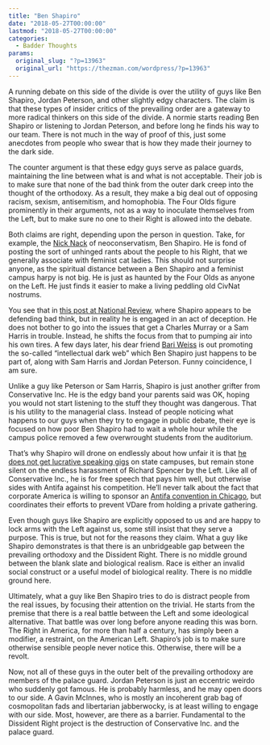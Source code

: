 ```yaml
---
title: "Ben Shapiro"
date: "2018-05-27T00:00:00"
lastmod: "2018-05-27T00:00:00"
categories:
  - Badder Thoughts
params:
  original_slug: "?p=13963"
  original_url: "https://thezman.com/wordpress/?p=13963"
---
```


A running debate on this side of the divide is over the utility of guys
like Ben Shapiro, Jordan Peterson, and other slightly edgy characters.
The claim is that these types of insider critics of the prevailing order
are a gateway to more radical thinkers on this side of the divide. A
normie starts reading Ben Shapiro or listening to Jordan Peterson, and
before long he finds his way to our team. There is not much in the way
of proof of this, just some anecdotes from people who swear that is how
they made their journey to the dark side.

The counter argument is that these edgy guys serve as palace guards,
maintaining the line between what is and what is not acceptable. Their
job is to make sure that none of the bad think from the outer dark creep
into the thought of the orthodoxy. As a result, they make a big deal out
of opposing racism, sexism, antisemitism, and homophobia. The Four Olds
figure prominently in their arguments, not as a way to inoculate
themselves from the Left, but to make sure no one to their Right is
allowed into the debate.

Both claims are right, depending upon the person in question. Take, for
example, the [Nick Nack](http://jamesbond.wikia.com/wiki/Nick_Nack) of
neoconservatism, Ben Shapiro. He is fond of posting the sort of unhinged
rants about the people to his Right, that we generally associate with
feminist cat ladies. This should not surprise anyone, as the spiritual
distance between a Ben Shapiro and a feminist campus harpy is not big.
He is just as haunted by the Four Olds as anyone on the Left. He just
finds it easier to make a living peddling old CivNat nostrums.

You see that in [this post at National
Review](https://www.nationalreview.com/2018/04/sam-harris-jordan-peterson-intellectual-renegades-audiences-growing/),
where Shapiro appears to be defending bad think, but in reality he is
engaged in an act of deception. He does not bother to go into the issues
that get a Charles Murray or a Sam Harris in trouble. Instead, he shifts
the focus from that to pumping air into his own tires. A few days later,
his dear friend [Bari
Weiss](https://www.nytimes.com/2018/05/08/opinion/intellectual-dark-web.html)
is out promoting the so-called “intellectual dark web” which Ben Shapiro
just happens to be part of, along with Sam Harris and Jordan Peterson.
Funny coincidence, I am sure.

Unlike a guy like Peterson or Sam Harris, Shapiro is just another
grifter from Conservative Inc. He is the edgy band your parents said was
OK, hoping you would not start listening to the stuff they thought was
dangerous. That is his utility to the managerial class. Instead of
people noticing what happens to our guys when they try to engage in
public debate, their eye is focused on how poor Ben Shapiro had to wait
a whole hour while the campus police removed a few overwrought students
from the auditorium.

That’s why Shapiro will drone on endlessly about how unfair it is
that [he does not get lucrative speaking
gigs](https://www.dailywire.com/news/30914/major-donor-pulls-funding-university-minnesota-hank-berrien)
on state campuses, but remain stone silent on the endless harassment of
Richard Spencer by the Left. Like all of Conservative Inc., he is for
free speech that pays him well, but otherwise sides with Antifa against
his competition. He’ll never talk about the fact that corporate America
is willing to sponsor an [Antifa convention in
Chicago](https://socialismconference.org/), but coordinates their
efforts to prevent VDare from holding a private gathering.

Even though guys like Shapiro are explicitly opposed to us and are happy
to lock arms with the Left against us, some still insist that they serve
a purpose. This is true, but not for the reasons they claim. What a guy
like Shapiro demonstrates is that there is an unbridgeable gap between
the prevailing orthodoxy and the Dissident Right. There is no middle
ground between the blank slate and biological realism. Race is either an
invalid social construct or a useful model of biological reality. There
is no middle ground here.

Ultimately, what a guy like Ben Shapiro tries to do is distract people
from the real issues, by focusing their attention on the trivial. He
starts from the premise that there is a real battle between the Left and
some ideological alternative. That battle was over long before anyone
reading this was born. The Right in America, for more than half a
century, has simply been a modifier, a restraint, on the American Left.
Shapiro’s job is to make sure otherwise sensible people never notice
this. Otherwise, there will be a revolt.

Now, not all of these guys in the outer belt of the prevailing orthodoxy
are members of the palace guard. Jordan Peterson is just an eccentric
weirdo who suddenly got famous. He is probably harmless, and he may open
doors to our side. A Gavin McInnes, who is mostly an incoherent grab bag
of cosmopolitan fads and libertarian jabberwocky, is at least willing to
engage with our side. Most, however, are there as a barrier. Fundamental
to the Dissident Right project is the destruction of Conservative Inc.
and the palace guard.
